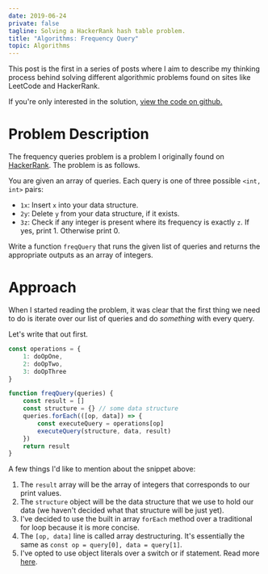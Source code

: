 ```yaml
---
date: 2019-06-24
private: false
tagline: Solving a HackerRank hash table problem.
title: "Algorithms: Frequency Query"
topic: Algorithms
---
```


This post is the first in a series of posts where I aim to describe my thinking process behind solving different algorithmic problems found on sites like LeetCode and HackerRank.

If you're only interested in the solution, [view the code on github.](https://github.com/narendrasss/algo/blob/master/src/dict/frequency-queries/index.js)

# Problem Description

The frequency queries problem is a problem I originally found on [HackerRank](https://www.hackerrank.com/challenges/frequency-queries/problem). The problem is as follows.

You are given an array of queries. Each query is one of three possible `<int, int>` pairs:

- `1x`: Insert `x` into your data structure.
- `2y`: Delete `y` from your data structure, if it exists.
- `3z`: Check if any integer is present where its frequency is exactly `z`. If yes, print 1. Otherwise print 0.

Write a function `freqQuery` that runs the given list of queries and returns the appropriate outputs as an array of integers.

# Approach

When I started reading the problem, it was clear that the first thing we need to do is iterate over our list of queries and do *something* with every query.

Let's write that out first.

```js
const operations = {
	1: doOpOne,
	2: doOpTwo,
	3: doOpThree
}

function freqQuery(queries) {
	const result = []
	const structure = {} // some data structure
	queries.forEach(([op, data]) => {
		const executeQuery = operations[op]
		executeQuery(structure, data, result)
	})
	return result
}
```

A few things I'd like to mention about the snippet above:

1. The `result` array will be the array of integers that corresponds to our print values.
2. The `structure` object will be the data structure that we use to hold our data (we haven't decided what that structure will be just yet).
3. I've decided to use the built in array `forEach` method over a traditional for loop because it is more concise.
4. The `[op, data]` line is called array destructuring. It's essentially the same as `const op = query[0], data = query[1]`.
5. I've opted to use object literals over a switch or if statement. Read more [here](https://narendras.io/posts/object-literal-vs-switch-statements/).
